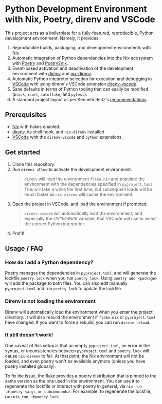 # Python Development Environment with Nix, Poetry, direnv and VSCode

This project acts as a boilerplate for a fully-featured, reproducible, Python development environment.
Namely, it provides:

1. Reproducible builds, packaging, and development environments with [Nix](https://nixos.org/nix/)
2. Automatic integration of Python dependencies into the Nix ecosystem with [Poetry](https://python-poetry.org/) and [Poetry2nix](https://github.com/nix-community/poetry2nix).
3. Event-based activation and deactivation of the development environment with [direnv](https://direnv.net/) and [nix-direnv](https://github.com/nix-community/nix-direnv).
4. Automatic Python intepreter selection for execution and debugging in [VSCode](https://code.visualstudio.com/) with using direnv's VSCode extension [direnv-vscode](https://marketplace.visualstudio.com/items?itemName=mkhl.direnv).
5. Sane defaults in terms of Python tooling that can easily be modified (`black`, `isort`, `autoflake`, and `pytest`).
6. A standard project layout as per Kenneth Reitz's [recommendations](https://kennethreitz.org/essays/2013/01/27/repository-structure-and-python).


## Prerequisites

- [Nix](https://nixos.org/nix/) with flakes enabled.
- [direnv](https://direnv.net/), its shell hook, and `nix-direnv` installed.
- [VSCode](https://code.visualstudio.com/) with the `direnv-vscode` and `python` extensions.

## Get started

1. Clone this repository.
2. Run `direnv allow` to activate the development environment.
   > `direnv` will load the environment `flake.nix` and populate the environment with the dependencies specified in `pyproject.toml`. 
   > This will take a while the first time, but subsequent loads will be much faster as `nix-direnv` will cache the environment.
3. Open the project in VSCode, and load the environment if prompted.
   > `direnv-vscode` will automatically load the environment, and especially the `$PYTHONPATH` variable, that VSCode will use to select the correct Python interpreter.
4. Profit!

## Usage / FAQ

### How do I add a Python dependency?

Poetry manages the dependencies in `pyproject.toml`, and will generate the lockfile `poetry.lock` when you run `poetry lock`. 
Using `poetry add <package>` will add the package to both files.
You can also edit manually `pyproject.toml` and run `poetry lock` to update the lockfile.

### Direnv is not loading the environment

Direnv will automatically load the environment when you enter the project directory.
It will also rebuild the environment if `flake.nix` or `pyproject.toml` have changed.
If you want to force a rebuild, you can run `direnv reload`.

### It still doesn't work!

One caveat of this setup is that an empty `pyproject.toml`, an error in the syntax, or inconsistencies between `pyproject.toml` and `poetry.lock` will cause `nix-direnv` to fail. 
At that point, the Nix environment will not be loaded, and even poetry won't be available anymore (unless you have poetry installed globally).

To fix the issue, the flake provides a poetry distribution that is pinned to the same version as the one used in the environment.
You can use it to regenerate the lockfile or interact with poetry in general, via `nix run .#poetry <args_or_subcommands>`.
For example, to regenerate the lockfile, run `nix run .#poetry lock`.